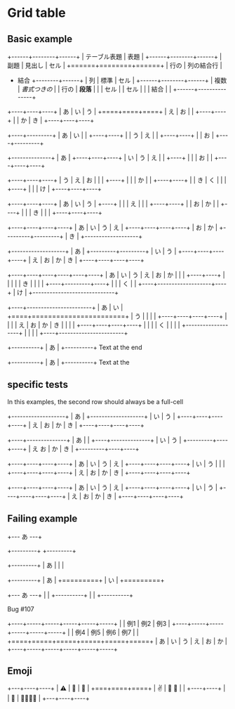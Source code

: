 # Grid table

## Basic example

+------+--------+------+
| テーブル表題  | 表題 |
+------+--------+------+
| 副題 | 見出し | セル |
+======+========+======+
| 行の | 列の結合行    |
+ 結合 +--------+------+
| 列   | 標準   | セル |
+------+--------+------+
| 複数 | *書式つきの*  |
| 行の | **段落**      |
|      | セル          |
| セル |               |
| 結合 |               |
+------+---------------+

+----+----+----+
| あ | い | う |
+====+====+====+
| え | お      |
|    +----+----+
|    | か | き |
+----+----+----+

+----+---------+
| あ | い      |
|    +----+----+
|    | う | え |
|    +----+----+
|    | お      |
+----+---------+

+--------------+
| あ           |
+----+----+----+
| い | う | え |
|    +----+    |
|    | お |    |
+----+----+----+

+----+----+----+
| う | え | お |
|    |    +----+
|    |    | か |
|    +----+----+
|    | き | く |
|    |    +----+
|    |    | け |
+----+----+----+

+----+----+----+
| あ | い | う |
+----+    |    |
| え |    |    |
+----+----+    |
| お | か |    |
+----+    |    |
| き |    |    |
+----+----+----+

+----+----+----+----+
| あ | い | う | え |
+----+----+----+----+
| お      | か      |
+---------+---------+
| き                |
+-------------------+

+-------------------+
| あ                |
+---------+---------+
| い      | う      |
+----+----+----+----+
| え | お | か | き |
+----+----+----+----+


+----+----+----+----+----+----+
| あ | い | う | え | お | か |
|    |    +----+----+    |    |
|    |    | き      |    |    |
|    +----+---------+----+    |
|    | く                |    |
+----+-------------------+----+
| け                          |
+-----------------------------+

+----+-----------------------+
| あ | い                    |
+====+=======================+
| う |                       |
|    | +----+----+----+----+ |
|    | | え | お | か | き | |
|    | +----+----+----+----+ |
|    | | く                | |
|    | +-------------------+ |
|    |                       |
+----+-----------------------+























+----------+
| あ       |
+----------+
Text at the end

+----------+
| あ       |
+----------+
Text at the

## specific tests

In this examples, the second row should always be a full-cell

+-------------------+
| あ                |
+-------------------+
| い | う           |
+----+----+----+----+
| え | お | か | き |
+----+----+----+----+

+----+--------------+
| あ |              |
+----+--------------+
| い | う           |
+---------+----+----+
| え   お | か | き |
+---------+----+----+

+----+----+----+----+
| あ | い | う | え |
+----+----+----+----+
| い | う           |
|                   |
+----+----+----+----+
| え | お | か | き |
+----+----+----+----+

+----+----+----+----+
| あ | い | う | え |
+----+----+----+----+
| い  | う          |
+----+----+----+----+
| え | お | か | き |
+----+----+----+----+

## Failing example

+--- あ ---+

+---------+
+---------+

+---------+
| あ      |
|         |

+---------+
| あ      |
+=========+
| い      |
+=========+

+--- あ ---+
|          |
+----------+
|          |
+----------+

Bug #107

+----+-----+-----+-----+-----+-----+
|    | 例1       | 例2       | 例3 |
+----+-----+-----+-----+-----+-----+
|    | 例4 | 例5 | 例6 | 例7 |     |
+====+=====+=====+=====+=====+=====+
| あ | い  | う  | え  | お  | か  |
+----+-----+-----+-----+-----+-----+

## Emoji

+---+----+----+
| ⚠ | 🐶 | 🍣 |
+===+====+====+
| ✌ | 👏 🌵   |
|   +----+----+
|   | 🦄 | 👨‍👨‍👧‍👦 |
+---+----+----+
